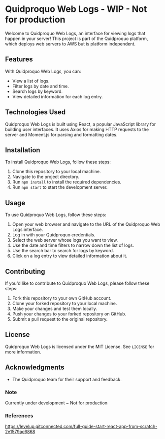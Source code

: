 # Quidproquo Web Logs - WIP - Not for production

Welcome to Quidproquo Web Logs, an interface for viewing logs that happen in your server! This
project is part of the Quidproquo platform, which deploys web servers to AWS but is platform
independent.

## Features

With Quidproquo Web Logs, you can:

- View a list of logs.
- Filter logs by date and time.
- Search logs by keyword.
- View detailed information for each log entry.

## Technologies Used

Quidproquo Web Logs is built using React, a popular JavaScript library for building user interfaces.
It uses Axios for making HTTP requests to the server and Moment.js for parsing and formatting dates.

## Installation

To install Quidproquo Web Logs, follow these steps:

1. Clone this repository to your local machine.
2. Navigate to the project directory.
3. Run `npm install` to install the required dependencies.
4. Run `npm start` to start the development server.

## Usage

To use Quidproquo Web Logs, follow these steps:

1. Open your web browser and navigate to the URL of the Quidproquo Web Logs interface.
2. Log in with your Quidproquo credentials.
3. Select the web server whose logs you want to view.
4. Use the date and time filters to narrow down the list of logs.
5. Use the search bar to search for logs by keyword.
6. Click on a log entry to view detailed information about it.

## Contributing

If you'd like to contribute to Quidproquo Web Logs, please follow these steps:

1. Fork this repository to your own GitHub account.
2. Clone your forked repository to your local machine.
3. Make your changes and test them locally.
4. Push your changes to your forked repository on GitHub.
5. Submit a pull request to the original repository.

## License

Quidproquo Web Logs is licensed under the MIT License. See `LICENSE` for more information.

## Acknowledgments

- The Quidproquo team for their support and feedback.

### Note

Currently under development ~ Not for production

### References

https://levelup.gitconnected.com/full-guide-start-react-app-from-scratch-2e1579ac6868
